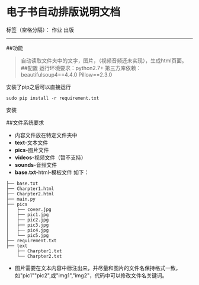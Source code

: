 ﻿# 电子书自动排版说明文档

标签（空格分隔）： 作业 出版

---

##功能
>自动读取文件夹中的文字，图片，（视频音频还未实现），生成html页面。
##配置
运行环境要求：python2.7+
第三方库依赖：
>beautifulsoup4==4.4.0
Pillow==2.3.0

安装了pip之后可以直接运行

    sudo pip install -r requirement.txt
安装

##文件系统要求
- 内容文件放在特定文件夹中
 - **text**-文本文件
 - **pics**-图片文件
 - **videos**-视频文件（暂不支持）
 - **sounds**-音频文件
 - **base.txt**-html-模板文件
如下：
```
├── base.txt
├── Charpter1.html
├── Charpter2.html
├── main.py
├── pics
│   ├── cover.jpg
│   ├── pic1.jpg
│   ├── pic2.jpg
│   ├── pic3.jpg
│   ├── pic4.jpg
│   └── pic5.jpg
├── requirement.txt
├── text
    ├── Charpter1.txt
    └── Charpter2.txt
```

- 图片需要在文本内容中标注出来，并尽量和图片的文件名保持格式一致，如"pic1""pic2",或"img1","img2"，代码中可以修改文件名关键词。

